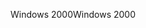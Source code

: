 <span data-ttu-id="31054-101">Windows 2000</span><span class="sxs-lookup"><span data-stu-id="31054-101">Windows 2000</span></span>